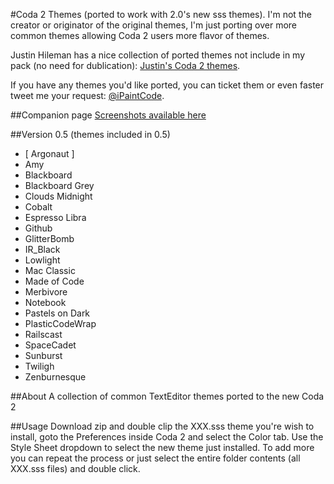 #Coda 2 Themes (ported to work with 2.0's new sss themes).
 I'm not the creator or originator of the original themes, I'm just porting over more common themes allowing Coda 2 users more flavor of themes. 
 
Justin Hileman has a nice collection of ported themes not include in my pack (no need for dublication):  [Justin's Coda 2 themes](http://justinhileman.info/coda-colors/).

If you have any themes you'd like ported, you can ticket them or even faster tweet me your request: [@iPaintCode](http://twitter.com/iPaintCode/).

##Companion page
[Screenshots available here](http://ipaintcode.com/coda-2-themes/)

##Version 0.5 
(themes included in 0.5)
* [ Argonaut ]
* Amy
* Blackboard
* Blackboard Grey
* Clouds Midnight
* Cobalt
* Espresso Libra
* Github
* GlitterBomb
* IR_Black
* Lowlight
* Mac Classic
* Made of Code
* Merbivore
* Notebook
* Pastels on Dark
* PlasticCodeWrap
* Railscast
* SpaceCadet
* Sunburst
* Twiligh
*  Zenburnesque

##About
A collection of common TextEditor themes ported to the new Coda 2

##Usage
Download zip and double clip the XXX.sss theme you're wish to install, goto the Preferences inside Coda 2 and select the Color tab. Use the Style Sheet dropdown to select the new theme just installed. To add more you can repeat the process or just select the entire folder contents (all XXX.sss files) and double click.
